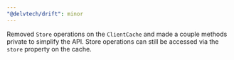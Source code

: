 ```yaml
---
"@delvtech/drift": minor
---
```


Removed `Store` operations on the `ClientCache` and made a couple methods private to simplify the API. Store operations can still be accessed via the `store` property on the cache.
